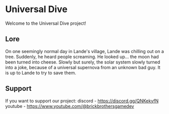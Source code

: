 # Universal Dive
Welcome to the Universal Dive project!

## Lore
On one seemingly normal day in Lande's village, Lande was chilling out on a tree. Suddenly, he heard people screaming. He looked up... the moon had been turned into cheese. Slowly but surely, the solar system slowly turned into a joke, because of a universal supernova from an unknown bad guy. It is up to Lande to try to save them.

## Support
If you want to support our project:
discord - https://discord.gg/QNKekyfN
youtube - https://www.youtube.com/@brickbrothersgamedev
